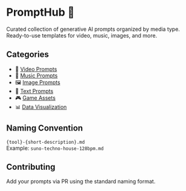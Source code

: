 # PromptHub 🌟

Curated collection of generative AI prompts organized by media type. Ready-to-use templates for video, music, images, and more.

## Categories
- 🎥 [Video Prompts](video/)
- 🎵 [Music Prompts](music/)
- 🖼️ [Image Prompts](images/)
- 📝 [Text Prompts](text/)
- 🎮 [Game Assets](game-assets/)
- 📊 [Data Visualization](data-viz/)

## Naming Convention
`{tool}-{short-description}.md`  
Example: `suno-techno-house-128bpm.md`

## Contributing
Add your prompts via PR using the standard naming format.
